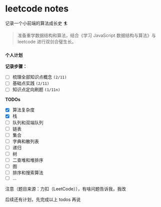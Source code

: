 # leetcode notes

记录一个小前端的算法成长史 🏄

> 准备重学数据结构和算法，结合《学习 JavaScript 数据结构与算法》与 leetcode 进行双剑合璧生长。

### `个人计划`

**记录步骤：**

- [ ] 梳理全部知识点概念 `(2/11)`
- [ ] 基础点实践 `(2/11)`
- [ ] 知识点定向刷题 `(1/11n)`

**TODOs**

- [x] 算法复杂度
- [x] 栈
- [ ] 队列和双端队列
- [ ] 链表
- [ ] 集合
- [ ] 字典和散列表
- [ ] 递归
- [ ] 树
- [ ] 二查堆和堆排序
- [ ] 图
- [ ] 排序和搜索算法
- [ ] ...

注意（题目来源：力扣（LeetCode）），有啥问题告诉我，我改

后续还有计划，先完成以上 todos 再说

